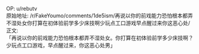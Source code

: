 
OP: u/rebutv  
原始地址: /r/FakeYoumo/comments/1de5ism/再说以你的前戏能力恐怕根本都弄不湿处女你打算在初体验前学多少床技啊少玩点工口游戏早点醒过来你这恶心处/  
正文:  
「再说以你的前戏能力恐怕根本都弄不湿处女。你打算在初体验前学多少床技啊？少玩点工口游戏，早点醒过来，你这恶心处男」  


